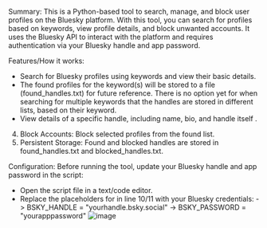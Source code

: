 Summary:
This is a Python-based tool to search, manage, and block user profiles on the Bluesky platform. With this tool, you can search for profiles based on keywords, view profile details, and block unwanted accounts. It uses the Bluesky API to interact with the platform and requires authentication via your Bluesky handle and app password.


Features/How it works:
- Search for Bluesky profiles using keywords and view their basic details.
- The found profiles for the keyword(s) will be stored to a file (found_handles.txt) for future reference. There is no option yet for when searching for multiple keywords that the handles are stored in different lists, based on their keyword.
- View details of a specific handle, including name, bio, and handle itself .
4.	Block Accounts: Block selected profiles from the found list.
5.	Persistent Storage: Found and blocked handles are stored in found_handles.txt and blocked_handles.txt.

Configuration:
Before running the tool, update your Bluesky handle and app password in the script:
- Open the script file in a text/code editor.
- Replace the placeholders for in line 10/11 with your Bluesky credentials:
    -> BSKY_HANDLE = "yourhandle.bsky.social"
    -> BSKY_PASSWORD = "yourapppassword"
![image](https://github.com/user-attachments/assets/6c208dc1-149a-4842-86bd-2e00184166c9)
